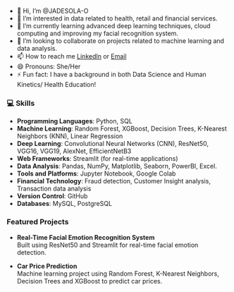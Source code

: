 - 👋 Hi, I’m @JADESOLA-O
- 👀 I’m interested in data related to health, retail and financial services.
- 🌱 I’m currently learning advanced deep learning techniques, cloud computing and improving my facial recognition system.
- 💞️ I’m looking to collaborate on projects related to machine learning and data analysis.
- 📫 How to reach me [LinkedIn](https://www.linkedin.com/in/jadesolao/) or [Email](jadesolaoladeinde@gmail.com)
- 😄 Pronouns: She/Her
- ⚡ Fun fact: I have a background in both Data Science and Human Kinetics/ Health Education!

<!---
JADESOLA-O/JADESOLA-O is a ✨ special ✨ repository because its `README.md` (this file) appears on your GitHub profile.
You can click the Preview link to take a look at your changes.
--->
### 💻 Skills
- **Programming Languages**: Python, SQL  
- **Machine Learning**: Random Forest, XGBoost, Decision Trees, K-Nearest Neighbors (KNN), Linear Regression  
- **Deep Learning**: Convolutional Neural Networks (CNN), ResNet50, VGG16, VGG19, AlexNet, EfficientNetB3  
- **Web Frameworks**: Streamlit (for real-time applications)  
- **Data Analysis**: Pandas, NumPy, Matplotlib, Seaborn, PowerBI, Excel.
- **Tools and Platforms**: Jupyter Notebook, Google Colab  
- **Financial Technology**: Fraud detection, Customer Insight analysis, Transaction data analysis  
- **Version Control**: GitHub  
- **Databases**: MySQL, PostgreSQL

### Featured Projects
- **Real-Time Facial Emotion Recognition System**  
  Built using ResNet50 and Streamlit for real-time facial emotion detection.
  
- **Car Price Prediction**  
  Machine learning project using Random Forest, K-Nearest Neighbors, Decision Trees and XGBoost to predict car prices. 
